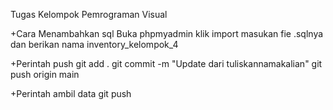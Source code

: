 Tugas Kelompok Pemrograman Visual

+Cara Menambahkan sql
Buka phpmyadmin
klik import
masukan fie .sqlnya
dan berikan nama inventory_kelompok_4

+Perintah push
git add .
git commit -m "Update dari tuliskannamakalian"
git push origin main

+Perintah ambil data
git push
